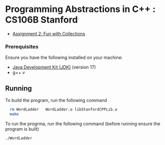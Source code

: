 
# Programming Abstractions in C++ : CS106B Stanford
- [Assignment 2: Fun with Collections](http://web.stanford.edu/class/archive/cs/cs106b/cs106b.1136/handouts/090%20Assignment%202.pdf)

### Prerequisites
Ensure you have the following installed on your machine:

- [Java Development Kit (JDK)](https://www.oracle.com/java/technologies/downloads/#java17) (version 17)
- g++ v

## Running

To build the program, run the following command

```bash
  rm WordLadder   WordLadder.o libStanfordCPPLib.a
  make
```

To run the progrma, run the following command (before running ensure the program is built)
```bash
./WordLadder
```


